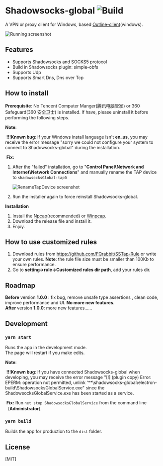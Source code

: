 # Shadowsocks-global ![Build](https://github.com/igoogolx/shadowsocks-global/workflows/Build/badge.svg)

A VPN or proxy client for Windows, based [Outline-client](https://github.com/Jigsaw-Code/outline-client)(windows).

![Running screenshot](https://github.com/igoogolx/shadowsocks-global/blob/master/screenshot/Running.png)

## Features

- Supports Shadowsocks and SOCKS5 protocol
- Build in Shadowsocks plugin: simple-obfs
- Supports Udp
- Supports Smart Dns, Dns over Tcp

## How to install

**Prerequisite**: No Tencent Computer Manger(腾讯电脑管家) or 360 Safeguard(360 安全卫士) is installed. If have, please uninstall it before performing the following steps.

**Note**:

​	**!!!Known bug**: If your Windows install language isn't **en_us**, you may receive the error message "sorry we could not configure your system to connect to Shadowsocks-global" during the installation.

​	**Fix:**

1. After the "failed" installation, go to "**Control Panel\Network and Internet\Network Connections**" and manually rename the TAP device to `shadowsocksGlobal-tap0`

    ![RenameTapDevice screenshot](https://github.com/igoogolx/shadowsocks-global/blob/master/screenshot/RenameTapDevice.png)

2. Run the installer again to force reinstall Shadowsocks-global.

**Installation**           

1. Install the [Npcap](https://nmap.org/npcap/)(recommended) or  [Winpcap](https://www.winpcap.org/). 
2. Download the release file and install it. 
3. Enjoy.
## How to use customized rules

1. Download rules from https://github.com/FQrabbit/SSTap-Rule or write your own rules. **Note**: the rule file size must be smaller than 100Kb to ensure performance.
2. Go to **setting->rule->Customized rules dir path**, add your rules dir.


## Roadmap
**Before** version **1.0.0** : fix bug, remove unsafe type assertions , clean code, improve performance and UI. **No more new features**.<br />**After** version **1.0.0**:  more new features......

## Development

### `yarn start`

Runs the app in the development mode.<br />The page will restart if you make edits.<br />

**Note**:

​	**!!!Known bug**: If you have connected Shadowsocks-global  when developing, you may receive the error message "[!] (plugin copy) Error: EPERM: operation not permitted, unlink '**\shadowsocks-global\electron-build\ShadowsocksGlobalService.exe" since the ShadowsocksGlobalService.exe has been started as a service.

​	**Fix:** Run `net stop ShadowsocksGlobalService`  from the command line（**Administrator**).


### `yarn build`

Builds the app for production to the `dist` folder.<br />

## License

[MIT]